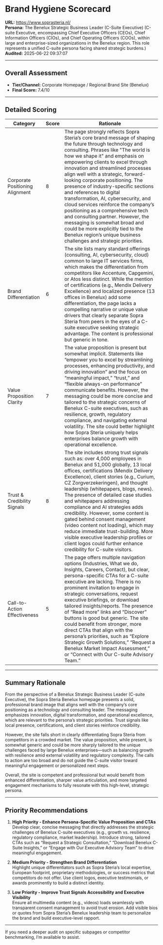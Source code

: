 # Brand Hygiene Scorecard

**URL:** https://www.soprasteria.nl/  
**Persona:** The Benelux Strategic Business Leader (C-Suite Executive) (C-suite Executive, encompassing Chief Executive Officers (CEOs), Chief Information Officers (CIOs), and Chief Operating Officers (COOs), within large and enterprise-sized organizations in the Benelux region. This role represents a unified C-suite persona facing shared strategic burdens.)  
**Audited:** 2025-06-22 09:37:07

---

## Overall Assessment

- **Tier/Channel:** Corporate Homepage / Regional Brand Site (Benelux)  
- **Final Score:** 7.4/10

---

## Detailed Scoring

| Category                    | Score | Rationale                                                                                                                                                                                                                                                                                                                                                                                                                                                                                                                                                                                                                                                  |
|-----------------------------|-------|------------------------------------------------------------------------------------------------------------------------------------------------------------------------------------------------------------------------------------------------------------------------------------------------------------------------------------------------------------------------------------------------------------------------------------------------------------------------------------------------------------------------------------------------------------------------------------------------------------------------------------------------------------|
| Corporate Positioning Alignment | 8     | The page strongly reflects Sopra Steria’s core brand message of shaping the future through technology and consulting. Phrases like "The world is how we shape it" and emphasis on empowering clients to excel through innovation and streamlined processes align well with a strategic, forward-looking corporate positioning. The presence of industry-specific sections and references to digital transformation, AI, cybersecurity, and cloud services reinforce the company’s positioning as a comprehensive tech and consulting partner. However, the messaging is somewhat broad and could be more explicitly tied to the Benelux region’s unique business challenges and strategic priorities. |  
| Brand Differentiation         | 6     | The site lists many standard offerings (consulting, AI, cybersecurity, cloud) common to large IT services firms, which makes the differentiation from competitors like Accenture, Capgemini, or Atos less distinct. While the mention of certifications (e.g., Mendix Delivery Excellence) and localized presence (13 offices in Benelux) add some differentiation, the page lacks a compelling narrative or unique value drivers that clearly separate Sopra Steria from peers in the eyes of a C-suite executive seeking strategic advantage. The content is professional but generic in tone.                                                                                             |  
| Value Proposition Clarity     | 7     | The value proposition is present but somewhat implicit. Statements like “empower you to excel by streamlining processes, enhancing productivity, and driving innovation” and the focus on “meaningful impact,” “trust,” and “flexible always-on performance” communicate benefits. However, the messaging could be more concise and tailored to the strategic concerns of Benelux C-suite executives, such as resilience, growth, regulatory compliance, and navigating external volatility. The site could better highlight how Sopra Steria uniquely helps enterprises balance growth with operational excellence.                                                                                     |  
| Trust & Credibility Signals   | 8     | The site includes strong trust signals such as: over 4,000 employees in Benelux and 51,000 globally, 13 local offices, certifications (Mendix Delivery Excellence), client stories (e.g., Curium, CZ Zorgverzekeringen), and thought leadership (whitepapers, blogs, news). The presence of detailed case studies and whitepapers addressing compliance and AI strategies adds credibility. However, some content is gated behind consent management (video content not loading), which may reduce immediate trust-building. More visible executive leadership profiles or client logos could further enhance credibility for C-suite visitors.                                                                                             |  
| Call-to-Action Effectiveness  | 5     | The page offers multiple navigation options (Industries, What we do, Insights, Careers, Contact), but clear, persona-specific CTAs for a C-suite executive are lacking. There is no prominent invitation to engage in strategic conversations, request executive briefings, or download tailored insights/reports. The presence of “Read more” links and “Discover” buttons is good but generic. The site could benefit from stronger, more direct CTAs that align with the persona’s priorities, such as “Explore Strategic Growth Solutions,” “Request a Benelux Market Impact Assessment,” or “Connect with Our C-suite Advisory Team.”                                                                                       |

---

## Summary Rationale

From the perspective of a Benelux Strategic Business Leader (C-suite Executive), the Sopra Steria Benelux homepage presents a solid, professional brand image that aligns well with the company’s core positioning as a technology and consulting leader. The messaging emphasizes innovation, digital transformation, and operational excellence, which are relevant to the persona’s strategic priorities. Trust signals like local presence, certifications, and client stories reinforce credibility.

However, the site falls short in clearly differentiating Sopra Steria from competitors in a crowded market. The value proposition, while present, is somewhat generic and could be more sharply tailored to the unique challenges faced by large Benelux enterprises—such as balancing growth with resilience amid external volatility and regulatory complexity. The calls to action are too broad and do not guide the C-suite visitor toward meaningful engagement or personalized next steps.

Overall, the site is competent and professional but would benefit from enhanced differentiation, sharper value articulation, and more targeted engagement mechanisms to fully resonate with this high-level, strategic persona.

---

## Priority Recommendations

1. **High Priority - Enhance Persona-Specific Value Proposition and CTAs**  
   Develop clear, concise messaging that directly addresses the strategic challenges of Benelux C-suite executives (e.g., growth vs. resilience, regulatory compliance, market leadership). Introduce strong, tailored CTAs such as “Request a Strategic Consultation,” “Download Benelux C-Suite Insights,” or “Engage with Our Executive Advisory Team” to drive meaningful engagement.

2. **Medium Priority - Strengthen Brand Differentiation**  
   Highlight unique differentiators such as Sopra Steria’s local expertise, European footprint, proprietary methodologies, or success metrics that competitors do not offer. Use client logos, executive testimonials, or awards prominently to build a distinct identity.

3. **Low Priority - Improve Trust Signals Accessibility and Executive Visibility**  
   Ensure all multimedia content (e.g., videos) loads seamlessly with transparent consent management to avoid trust erosion. Add visible bios or quotes from Sopra Steria’s Benelux leadership team to personalize the brand and build executive-level rapport.

---

If you need a deeper audit on specific subpages or competitor benchmarking, I’m available to assist.